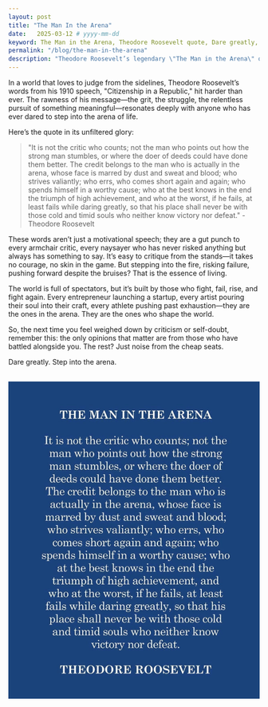 ```yaml
---
layout: post
title: "The Man In the Arena"
date:   2025-03-12 # yyyy-mm-dd
keyword: The Man in the Arena, Theodore Roosevelt quote, Dare greatly, Overcoming failure, Criticism vs action, Success mindset, Entrepreneur motivation, Grit and perseverance, Leadership inspiration, Stepping into the arena
permalink: "/blog/the-man-in-the-arena"
description: "Theodore Roosevelt’s legendary \"The Man in the Arena\" quote is a powerful reminder that true success belongs to those who dare, fight, and persist—while the critics watch from the sidelines. Step into the arena and own your journey."
---
```


In a world that loves to judge from the sidelines, Theodore Roosevelt’s words from his 1910 speech, "Citizenship in a Republic," hit harder than ever. The rawness of his message—the grit, the struggle, the relentless pursuit of something meaningful—resonates deeply with anyone who has ever dared to step into the arena of life.

Here’s the quote in its unfiltered glory:

> "It is not the critic who counts; not the man who points out how the strong man stumbles, or where the doer of deeds could have done them better. The credit belongs to the man who is actually in the arena, whose face is marred by dust and sweat and blood; who strives valiantly; who errs, who comes short again and again; who spends himself in a worthy cause; who at the best knows in the end the triumph of high achievement, and who at the worst, if he fails, at least fails while daring greatly, so that his place shall never be with those cold and timid souls who neither know victory nor defeat." -Theodore Roosevelt

These words aren’t just a motivational speech; they are a gut punch to every armchair critic, every naysayer who has never risked anything but always has something to say. It’s easy to critique from the stands—it takes no courage, no skin in the game. But stepping into the fire, risking failure, pushing forward despite the bruises? That is the essence of living.

The world is full of spectators, but it’s built by those who fight, fail, rise, and fight again. Every entrepreneur launching a startup, every artist pouring their soul into their craft, every athlete pushing past exhaustion—they are the ones in the arena. They are the ones who shape the world.

So, the next time you feel weighed down by criticism or self-doubt, remember this: the only opinions that matter are from those who have battled alongside you. The rest? Just noise from the cheap seats.

Dare greatly. Step into the arena.

<br>
<center><img src="../assets/the_man_in_the_arena.jpg"/></center>